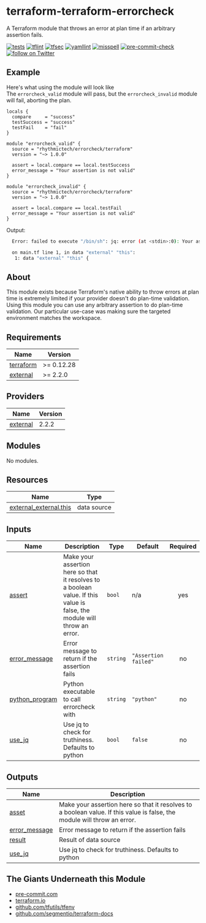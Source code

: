 # terraform-terraform-errorcheck
A Terraform module that throws an error at plan time if an arbitrary assertion fails.

[![tests](https://github.com/rhythmictech/terraform-terraform-errorcheck/actions/workflows/test.yaml/badge.svg)](https://github.com/rhythmictech/terraform-terraform-errorcheck/actions/workflows/test.yaml)
[![tflint](https://github.com/rhythmictech/terraform-terraform-errorcheck/workflows/tflint/badge.svg?branch=master&event=push)](https://github.com/rhythmictech/terraform-terraform-errorcheck/actions?query=workflow%3Atflint+event%3Apush+branch%3Amaster)
[![tfsec](https://github.com/rhythmictech/terraform-terraform-errorcheck/workflows/tfsec/badge.svg?branch=master&event=push)](https://github.com/rhythmictech/terraform-terraform-errorcheck/actions?query=workflow%3Atfsec+event%3Apush+branch%3Amaster)
[![yamllint](https://github.com/rhythmictech/terraform-terraform-errorcheck/workflows/yamllint/badge.svg?branch=master&event=push)](https://github.com/rhythmictech/terraform-terraform-errorcheck/actions?query=workflow%3Ayamllint+event%3Apush+branch%3Amaster)
[![misspell](https://github.com/rhythmictech/terraform-terraform-errorcheck/workflows/misspell/badge.svg?branch=master&event=push)](https://github.com/rhythmictech/terraform-terraform-errorcheck/actions?query=workflow%3Amisspell+event%3Apush+branch%3Amaster)
[![pre-commit-check](https://github.com/rhythmictech/terraform-terraform-errorcheck/workflows/pre-commit-check/badge.svg?branch=master&event=push)](https://github.com/rhythmictech/terraform-terraform-errorcheck/actions?query=workflow%3Apre-commit-check+event%3Apush+branch%3Amaster)
<a href="https://twitter.com/intent/follow?screen_name=RhythmicTech"><img src="https://img.shields.io/twitter/follow/RhythmicTech?style=social&logo=twitter" alt="follow on Twitter"></a>

## Example
Here's what using the module will look like  
The `errorcheck_valid` module will pass, but the `errorcheck_invalid` module will fail, aborting the plan.
```hcl
locals {
  compare     = "success"
  testSuccess = "success"
  testFail    = "fail"
}

module "errorcheck_valid" {
  source = "rhythmictech/errorcheck/terraform"
  version = "~> 1.0.0"

  assert = local.compare == local.testSuccess
  error_message = "Your assertion is not valid"
}

module "errorcheck_invalid" {
  source = "rhythmictech/errorcheck/terraform"
  version = "~> 1.0.0"

  assert = local.compare == local.testFail
  error_message = "Your assertion is not valid"
}
```
Output:
```bash
  Error: failed to execute "/bin/sh": jq: error (at <stdin>:0): Your assertion is not valid

  on main.tf line 1, in data "external" "this":
   1: data "external" "this" {
```

## About
This module exists because Terraform's native ability to throw errors at plan time is extremely limited if your provider doesn't do plan-time validation. Using this module you can use any arbitrary assertion to do plan-time validation. Our particular use-case was making sure the targeted environment matches the workspace.

<!-- BEGINNING OF PRE-COMMIT-TERRAFORM DOCS HOOK -->
## Requirements

| Name | Version |
|------|---------|
| <a name="requirement_terraform"></a> [terraform](#requirement\_terraform) | >= 0.12.28 |
| <a name="requirement_external"></a> [external](#requirement\_external) | >= 2.2.0 |

## Providers

| Name | Version |
|------|---------|
| <a name="provider_external"></a> [external](#provider\_external) | 2.2.2 |

## Modules

No modules.

## Resources

| Name | Type |
|------|------|
| [external_external.this](https://registry.terraform.io/providers/hashicorp/external/latest/docs/data-sources/external) | data source |

## Inputs

| Name | Description | Type | Default | Required |
|------|-------------|------|---------|:--------:|
| <a name="input_assert"></a> [assert](#input\_assert) | Make your assertion here so that it resolves to a boolean value. If this value is false, the module will throw an error. | `bool` | n/a | yes |
| <a name="input_error_message"></a> [error\_message](#input\_error\_message) | Error message to return if the assertion fails | `string` | `"Assertion failed"` | no |
| <a name="input_python_program"></a> [python\_program](#input\_python\_program) | Python executable to call errorcheck with | `string` | `"python"` | no |
| <a name="input_use_jq"></a> [use\_jq](#input\_use\_jq) | Use jq to check for truthiness. Defaults to python | `bool` | `false` | no |

## Outputs

| Name | Description |
|------|-------------|
| <a name="output_asset"></a> [asset](#output\_asset) | Make your assertion here so that it resolves to a boolean value. If this value is false, the module will throw an error. |
| <a name="output_error_message"></a> [error\_message](#output\_error\_message) | Error message to return if the assertion fails |
| <a name="output_result"></a> [result](#output\_result) | Result of data source |
| <a name="output_use_jq"></a> [use\_jq](#output\_use\_jq) | Use jq to check for truthiness. Defaults to python |
<!-- END OF PRE-COMMIT-TERRAFORM DOCS HOOK -->

## The Giants Underneath this Module
- [pre-commit.com](pre-commit.com)
- [terraform.io](terraform.io)
- [github.com/tfutils/tfenv](github.com/tfutils/tfenv)
- [github.com/segmentio/terraform-docs](github.com/segmentio/terraform-docs)

